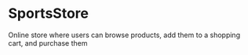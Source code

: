 # SportsStore
Online store where users can browse products, add them to a shopping cart, and purchase them
